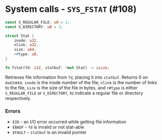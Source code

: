 # System calls - `SYS_FSTAT` (#108)

```rust
const S_REGULAR_FILE: u8 = 1;
const S_DIRECTORY: u8 = 3;

struct Stat {
    inode: u32,
    nlink: u32,
    size: u64,
    r#type: u8,
}

fn fstat(fd: i32, statbuf: *mut Stat) -> isize;
```

Retrieves file information from `fd`, placing it into `statbuf`. Returns 0 on success.
`inode` is the inode number of the file, `nlink` is the number of links to the file,
`size` is the size of the file in bytes, and `r#type` is either `S_REGULAR_FILE` or `S_DIRECTORY`,
to indicate a regular file or directory respectively.

### Errors

- `EIO` - an I/O error occurred while getting file information
- `EBADF` - `fd` is invalid or not stat-able
- `EFAULT` - `statbuf` is an invalid pointer
